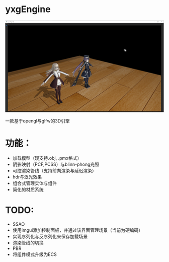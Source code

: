 # yxgEngine

![](./docs/example.png)

一款基于opengl与glfw的3D引擎

# 功能：
- 加载模型（现支持.obj, .pmx格式）
- 阴影映射（PCF,PCSS）与blinn-phong光照
- 可控渲染管线（支持前向渲染与延迟渲染）
- hdr与泛光效果
- 组合式管理实体与组件
- 简化的材质系统

# TODO:
- SSAO
- 使用imgui添加控制面板，并通过该界面管理场景（当前为硬编码）
- 实现序列化与反序列化来保存加载场景
- 渲染管线的切换
- PBR
- 将组件模式升级为ECS
